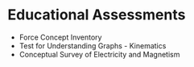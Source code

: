 # Educational Assessments

- Force Concept Inventory
- Test for Understanding Graphs - Kinematics
- Conceptual Survey of Electricity and Magnetism
